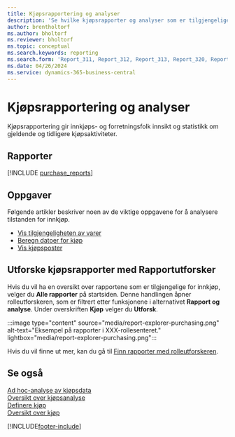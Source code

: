 ```yaml
---
title: Kjøpsrapportering og analyser
description: 'Se hvilke kjøpsrapporter og analyser som er tilgjengelige i standardversjonen av Business Central, slik at du kan holde oversikt over virksomheten.'
author: brentholtorf
ms.author: bholtorf
ms.reviewer: bholtorf
ms.topic: conceptual
ms.search.keywords: reporting
ms.search.form: 'Report_311, Report_312, Report_313, Report_320, Report_709, Report_707, Report_709, Report_714, Report_716, Report_720'
ms.date: 04/26/2024
ms.service: dynamics-365-business-central
---
```

# Kjøpsrapportering og analyser

Kjøpsrapportering gir innkjøps- og forretningsfolk innsikt og statistikk om gjeldende og tidligere kjøpsaktiviteter.  

## Rapporter

[!INCLUDE [purchase_reports](includes/purchase-reports-include.md)]

## Oppgaver

Følgende artikler beskriver noen av de viktige oppgavene for å analysere tilstanden for innkjøp.

- [Vis tilgjengeligheten av varer](inventory-how-availability-overview.md)  
- [Beregn datoer for kjøp](purchasing-date-calculation-for-purchases.md)
- [Vis kjøpsposter](purchasing-how-record-purchases.md#viewing-ledger-entries)

## Utforske kjøpsrapporter med Rapportutforsker

Hvis du vil ha en oversikt over rapportene som er tilgjengelige for innkjøp, velger du **Alle rapporter** på startsiden. Denne handlingen åpner rolleutforskeren, som er filtrert etter funksjonene i alternativet **Rapport og analyse**. Under overskriften **Kjøp** velger du **Utforsk**.

:::image type="content" source="media/report-explorer-purchasing.png" alt-text="Eksempel på rapporter i XXX-rollesenteret." lightbox="media/report-explorer-purchasing.png":::

Hvis du vil finne ut mer, kan du gå til [Finn rapporter med rolleutforskeren](ui-role-explorer.md). 

## Se også

[Ad hoc-analyse av kjøpsdata](ad-hoc-analysis-purchasing.md)  
[Oversikt over kjøpsanalyse](purchasing-analytics-overview.md)   
[Definere kjøp](purchasing-setup-purchasing.md)  
[Oversikt over kjøp](purchasing-manage-purchasing.md)  

[!INCLUDE[footer-include](includes/footer-banner.md)]
